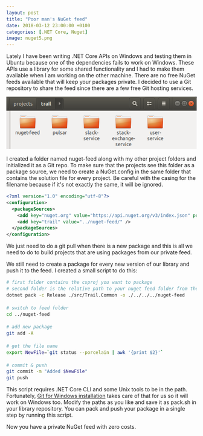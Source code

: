 ```yaml
---
layout: post
title: "Poor man's NuGet feed"
date: 2018-03-12 23:00:00 +0100
categories: [.NET Core, Nuget]
image: nuget5.png
---
```


Lately I have been writing .NET Core APIs on Windows and testing them in Ubuntu because one of the dependencies fails to work on Windows. These APIs use a library for some shared functionality and I had to make them available when I am working on the other machine. There are no free NuGet feeds available that will keep your packages private. I decided to use a Git repository to share the feed since there are a few free Git hosting services.

![Project folders][1]

I created a folder named nuget-feed along with my other project folders and initialized it as a Git repo. To make sure that the projects see this folder as a package source, we need to create a NuGet.config in the same folder that contains the solution file for every project. Be careful with the casing for the filename because if it's not exactly the same, it will be ignored.

```xml
<?xml version="1.0" encoding="utf-8"?>
<configuration>
  <packageSources>
    <add key="nuget.org" value="https://api.nuget.org/v3/index.json" protocolVersion="3" />
    <add key="trail" value="../nuget-feed/" />
  </packageSources>
</configuration>
```

We just need to do a git pull when  there is a new package and this is all we need to do to build projects that are using packages from our private feed.

We still need to create a package for every new version of our library and push it to the feed. I created a small script to do this:

```bash
# first folder contains the csproj you want to package
# second folder is the relative path to your nuget feed folder from the library folder
dotnet pack -c Release ./src/Trail.Common -o ./../../../nuget-feed

# switch to feed folder
cd ../nuget-feed

# add new package
git add -A

# get the file name
export NewFile=`git status --porcelain | awk '{print $2}'`

# commit & push
git commit -m "Added $NewFile"
git push
```

This script requires .NET Core CLI and some Unix tools to be in the path. Fortunately, [Git for Windows installation][2] takes care of that for us so it will work on Windows too. Modify the paths as you like and save it as pack.sh in your library repository. You can pack and push your package in a single step by running this script.

Now you have a private NuGet feed with zero costs.

[1]: /assets/img/trail.png
[2]: https://epsil.github.io/blog/2016/04/20/
